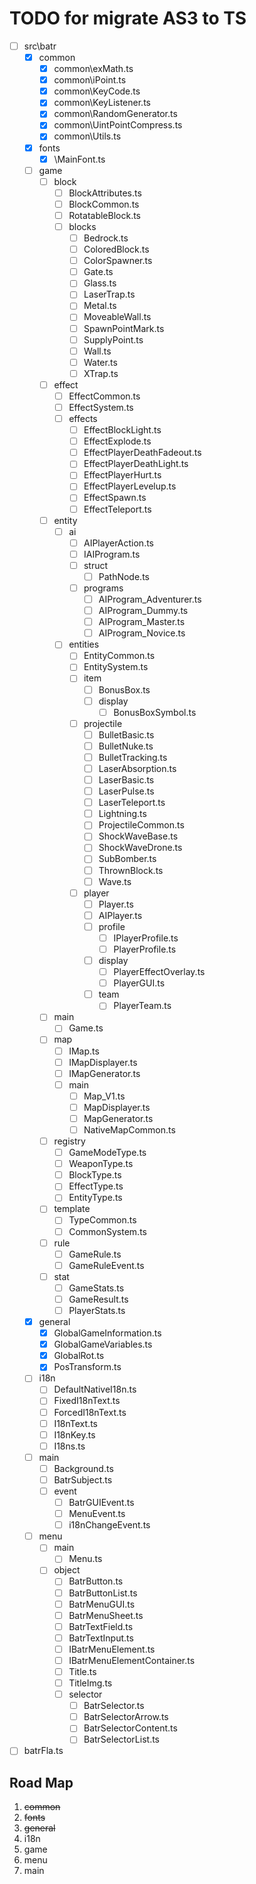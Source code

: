 # TODO for migrate AS3 to TS

- [ ] src\batr
  - [x] common
    - [x] common\exMath.ts
    - [x] common\iPoint.ts
    - [x] common\KeyCode.ts
    - [x] common\KeyListener.ts
    - [x] common\RandomGenerator.ts
    - [x] common\UintPointCompress.ts
    - [x] common\Utils.ts
  - [x] fonts
    - [x] \MainFont.ts
  - [ ] game
    - [ ] block
      - [ ] BlockAttributes.ts
      - [ ] BlockCommon.ts
      - [ ] RotatableBlock.ts
      - [ ] blocks
        - [ ] Bedrock.ts
        - [ ] ColoredBlock.ts
        - [ ] ColorSpawner.ts
        - [ ] Gate.ts
        - [ ] Glass.ts
        - [ ] LaserTrap.ts
        - [ ] Metal.ts
        - [ ] MoveableWall.ts
        - [ ] SpawnPointMark.ts
        - [ ] SupplyPoint.ts
        - [ ] Wall.ts
        - [ ] Water.ts
        - [ ] XTrap.ts
    - [ ] effect
      - [ ] EffectCommon.ts
      - [ ] EffectSystem.ts
      - [ ] effects
        - [ ] EffectBlockLight.ts
        - [ ] EffectExplode.ts
        - [ ] EffectPlayerDeathFadeout.ts
        - [ ] EffectPlayerDeathLight.ts
        - [ ] EffectPlayerHurt.ts
        - [ ] EffectPlayerLevelup.ts
        - [ ] EffectSpawn.ts
        - [ ] EffectTeleport.ts
    - [ ] entity
      - [ ] ai
        - [ ] AIPlayerAction.ts
        - [ ] IAIProgram.ts
        - [ ] struct
          - [ ] PathNode.ts
        - [ ] programs
          - [ ] AIProgram_Adventurer.ts
          - [ ] AIProgram_Dummy.ts
          - [ ] AIProgram_Master.ts
          - [ ] AIProgram_Novice.ts
      - [ ] entities
        - [ ] EntityCommon.ts
        - [ ] EntitySystem.ts
        - [ ] item
          - [ ] BonusBox.ts
          - [ ] display
            - [ ] BonusBoxSymbol.ts
        - [ ] projectile
          - [ ] BulletBasic.ts
          - [ ] BulletNuke.ts
          - [ ] BulletTracking.ts
          - [ ] LaserAbsorption.ts
          - [ ] LaserBasic.ts
          - [ ] LaserPulse.ts
          - [ ] LaserTeleport.ts
          - [ ] Lightning.ts
          - [ ] ProjectileCommon.ts
          - [ ] ShockWaveBase.ts
          - [ ] ShockWaveDrone.ts
          - [ ] SubBomber.ts
          - [ ] ThrownBlock.ts
          - [ ] Wave.ts
        - [ ] player
          - [ ] Player.ts
          - [ ] AIPlayer.ts
          - [ ] profile
            - [ ] IPlayerProfile.ts
            - [ ] PlayerProfile.ts
          - [ ] display
            - [ ] PlayerEffectOverlay.ts
            - [ ] PlayerGUI.ts
          - [ ] team
            - [ ] PlayerTeam.ts
    - [ ] main
      - [ ] Game.ts
    - [ ] map
      - [ ] IMap.ts
      - [ ] IMapDisplayer.ts
      - [ ] IMapGenerator.ts
      - [ ] main
        - [ ] Map_V1.ts
        - [ ] MapDisplayer.ts
        - [ ] MapGenerator.ts
        - [ ] NativeMapCommon.ts
    - [ ] registry
      - [ ] GameModeType.ts
      - [ ] WeaponType.ts
      - [ ] BlockType.ts
      - [ ] EffectType.ts
      - [ ] EntityType.ts
    - [ ] template
      - [ ] TypeCommon.ts
      - [ ] CommonSystem.ts
    - [ ] rule
      - [ ] GameRule.ts
      - [ ] GameRuleEvent.ts
    - [ ] stat
      - [ ] GameStats.ts
      - [ ] GameResult.ts
      - [ ] PlayerStats.ts
  - [x] general
    - [x] GlobalGameInformation.ts
    - [x] GlobalGameVariables.ts
    - [x] GlobalRot.ts
    - [x] PosTransform.ts
  - [ ] i18n
    - [ ] DefaultNativeI18n.ts
    - [ ] FixedI18nText.ts
    - [ ] ForcedI18nText.ts
    - [ ] I18nText.ts
    - [ ] I18nKey.ts
    - [ ] I18ns.ts
  - [ ] main
    - [ ] Background.ts
    - [ ] BatrSubject.ts
    - [ ] event
      - [ ] BatrGUIEvent.ts
      - [ ] MenuEvent.ts
      - [ ] i18nChangeEvent.ts
  - [ ] menu
    - [ ] main
      - [ ] Menu.ts
    - [ ] object
      - [ ] BatrButton.ts
      - [ ] BatrButtonList.ts
      - [ ] BatrMenuGUI.ts
      - [ ] BatrMenuSheet.ts
      - [ ] BatrTextField.ts
      - [ ] BatrTextInput.ts
      - [ ] IBatrMenuElement.ts
      - [ ] IBatrMenuElementContainer.ts
      - [ ] Title.ts
      - [ ] TitleImg.ts
      - [ ] selector
        - [ ] BatrSelector.ts
        - [ ] BatrSelectorArrow.ts
        - [ ] BatrSelectorContent.ts
        - [ ] BatrSelectorList.ts
- [ ] batrFla.ts

## Road Map

1. ~~common~~
2. ~~fonts~~
3. ~~general~~
4. i18n
5. game
6. menu
7. main
